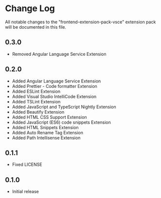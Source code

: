 # Change Log

All notable changes to the "frontend-extension-pack-vsce" extension pack will be documented in this file.

## 0.3.0

* Removed Angular Language Service Extension

## 0.2.0

* Added Angular Language Service Extension
* Added Prettier - Code formatter Extension
* Added ESLint Extension
* Added Visual Studio IntelliCode Extension
* Added TSLint Extension
* Added JavaScript and TypeScript Nightly Extension
* Added Beautify Extension
* Added HTML CSS Support Extension
* Added JavaScript (ES6) code snippets Extension
* Added HTML Snippets Extension
* Added Auto Rename Tag Extension
* Added Path Intellisense Extension

## 0.1.1

* Fixed LICENSE

## 0.1.0

- Initial release
